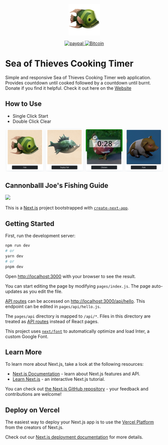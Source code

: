 <p align="center">
  <img src="assets\img\fish_logo.png" height="100px" width="100px">
</p>
<p align="center">
  <a href="https://www.paypal.com/donate?business=GUQQ96LMT48UY&no_recurring=0&item_name=To+maintain+the+service.&currency_code=USD">
      <img src="https://img.shields.io/badge/Donate-PayPal-green.svg" alt="paypal">
  </a>
    <a href="http://donatecoins.org/btc/1HeMeMU2qUFDRZpRQMJ2v27Dw3h3gShJ5b">
      <img src="http://donatecoins.org/btc/1HeMeMU2qUFDRZpRQMJ2v27Dw3h3gShJ5b.svg" alt="Bitcoin">
  </a>
</p>

# Sea of Thieves Cooking Timer
Simple and responsive Sea of Thieves Cooking Timer web application. Provides countdown until cooked followed by a countdown until burnt. Donate if you find it helpful. Check it out here on the <a href="https://sea-of-thieves-cooking-app.herokuapp.com/" target="_blank">Website</a>

## How to Use
 - Single Click Start
 - Double Click Clear 

<img src="assets\img\example.png">

## Cannonballl Joe's Fishing Guide
<img src="assets\img\guide.png">


This is a [Next.js](https://nextjs.org/) project bootstrapped with [`create-next-app`](https://github.com/vercel/next.js/tree/canary/packages/create-next-app).

## Getting Started

First, run the development server:

```bash
npm run dev
# or
yarn dev
# or
pnpm dev
```

Open [http://localhost:3000](http://localhost:3000) with your browser to see the result.

You can start editing the page by modifying `pages/index.js`. The page auto-updates as you edit the file.

[API routes](https://nextjs.org/docs/api-routes/introduction) can be accessed on [http://localhost:3000/api/hello](http://localhost:3000/api/hello). This endpoint can be edited in `pages/api/hello.js`.

The `pages/api` directory is mapped to `/api/*`. Files in this directory are treated as [API routes](https://nextjs.org/docs/api-routes/introduction) instead of React pages.

This project uses [`next/font`](https://nextjs.org/docs/basic-features/font-optimization) to automatically optimize and load Inter, a custom Google Font.

## Learn More

To learn more about Next.js, take a look at the following resources:

- [Next.js Documentation](https://nextjs.org/docs) - learn about Next.js features and API.
- [Learn Next.js](https://nextjs.org/learn) - an interactive Next.js tutorial.

You can check out [the Next.js GitHub repository](https://github.com/vercel/next.js/) - your feedback and contributions are welcome!

## Deploy on Vercel

The easiest way to deploy your Next.js app is to use the [Vercel Platform](https://vercel.com/new?utm_medium=default-template&filter=next.js&utm_source=create-next-app&utm_campaign=create-next-app-readme) from the creators of Next.js.

Check out our [Next.js deployment documentation](https://nextjs.org/docs/deployment) for more details.
